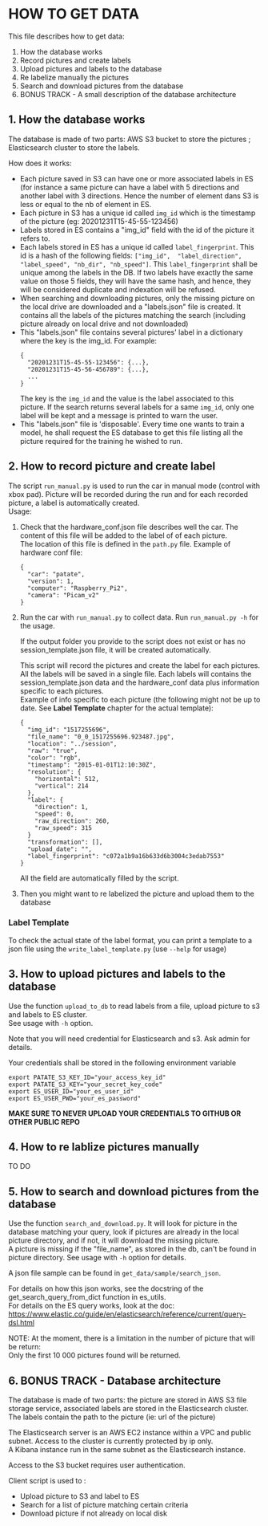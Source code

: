 # HOW TO GET DATA

This file describes how to get data:
1. How the database works
2. Record pictures and create labels
3. Upload pictures and labels to the database
4. Re labelize manually the pictures
5. Search and download pictures from the database
6. BONUS TRACK - A small description of the database architecture


## 1. How the database works

The database is made of two parts: AWS S3 bucket to store the pictures ; Elasticsearch cluster to store the labels.  

How does it works:  
- Each picture saved in S3 can have one or more associated labels in ES (for instance a same picture can have a label 
with 5 directions and another label with 3 directions. Hence the number of element dans S3 is less or equal to the nb
of element in ES.
- Each picture in S3 has a unique id called `img_id` which is the timestamp of the picture
(eg: 20201231T15-45-55-123456)
- Labels stored in ES contains a "img_id" field with the id of the picture it refers to.
- Each labels stored in ES has a unique id called `label_fingerprint`. This id is a hash of the following fields: `["img_id", 
"label_direction", "label_speed", "nb_dir", "nb_speed"]`. This `label_fingerprint` shall be unique among the labels in the DB. 
If two labels have exactly the same value on those 5 fields, they will have the same hash, and hence, they will be
 considered duplicate and indexation will be refused.
- When searching and downloading pictures, only the missing picture on the local drive are downloaded and a 
"labels.json" file is created. It contains all the labels of the pictures matching the search (including picture already
 on local drive and not downloaded) 
- This "labels.json" file contains several pictures' label in a dictionary where the key is the img_id. For example:  
  ```
  {
    "20201231T15-45-55-123456": {...},
    "20201231T15-45-56-456789": {...},
    ...
  }
  ```
  The key is the `img_id` and the value is the label associated to this picture. If the search returns several labels 
  for a same `img_id`, only one label will be kept and a message is printed to warn the user.
- This "labels.json" file is 'disposable'. Every time one wants to train a model, he shall request the ES database to 
get this file listing all the picture required for the training he wished to run.


## 2. How to record picture and create label

The script `run_manual.py` is used to run the car in manual mode (control with xbox pad). Picture will be recorded
during the run and for each recorded picture, a label is automatically created.  
Usage:
1. Check that the hardware_conf.json file describes well the car. The content of this file will be added to the label of
   of each picture.  
   The location of this file is defined in the `path.py` file.
   Example of hardware conf file:
   ```
   {
     "car": "patate",
     "version": 1,
     "computer": "Raspberry_Pi2",
     "camera": "Picam_v2"
   }
   ```
2. Run the car with `run_manual.py` to collect data. Run `run_manual.py -h` for the usage.   
  
   If the output folder you provide to the script does not exist or has no session_template.json file,
   it will be created automatically.
     
   This script will record the pictures and create the label for each pictures. All the labels will be saved in a single 
file. Each labels will contains the session_template.json data and the hardware_conf data plus information specific 
to each pictures.  
Example of info specific to each picture
 (the following might not be up to date. See **Label Template** chapter for the actual template):
   ```
   {
     "img_id": "1517255696",
     "file_name": "0_0_1517255696.923487.jpg",
     "location": "../session",
     "raw": "true",
     "color": "rgb",
     "timestamp": "2015-01-01T12:10:30Z",
     "resolution": {
       "horizontal": 512,
       "vertical": 214
     },
     "label": {
       "direction": 1,
       "speed": 0,
       "raw_direction": 260,
       "raw_speed": 315
     }
     "transformation": [],
     "upload_date": "",
     "label_fingerprint": "c072a1b9a16b633d6b3004c3edab7553"
   }
   ```
   All the field are automatically filled by the script.
3. Then you might want to re labelized the picture and upload them to the database

### Label Template

To check the actual state of the label format, you can print a template to a json file using the 
`write_label_template.py` (use `--help` for usage)


## 3. How to upload pictures and labels to the database 

Use the function `upload_to_db` to read labels from a file, upload picture to s3 and labels to ES cluster.  
See usage with `-h` option.

Note that you will need credential for Elasticsearch and s3. Ask admin for details.

Your credentials shall be stored in the following environment variable
```
export PATATE_S3_KEY_ID="your_access_key_id"
export PATATE_S3_KEY="your_secret_key_code"
export ES_USER_ID="your_es_user_id"
export ES_USER_PWD="your_es_password"
```
**MAKE SURE TO NEVER UPLOAD YOUR CREDENTIALS TO GITHUB OR OTHER PUBLIC REPO**


## 4. How to re lablize pictures manually

TO DO

## 5. How to search and download pictures from the database

Use the function `search_and_download.py`. It will look for picture in the database matching your query, look if 
pictures are already in the local picture directory, and if not, it will download the missing picture.  
A picture is missing if the "file_name", as stored in the db, can't be found in picture directory.
See usage with `-h` option for details.

A json file sample can be found in `get_data/sample/search_json`.

For details on how this json works, see the docstring of the get_search_query_from_dict function in es_utils.  
For details on the ES query works, look at the doc: https://www.elastic.co/guide/en/elasticsearch/reference/current/query-dsl.html

NOTE: At the moment, there is a limitation in the number of picture that will be return:  
Only the first 10 000 pictures found will be returned.


## 6. BONUS TRACK - Database architecture
The database is made of two parts: the picture are stored in AWS S3 file storage service, associated labels are stored
in the Elasticsearch cluster.
The labels contain the path to the picture (ie: url of the picture)

The Elasticsearch server is an AWS EC2 instance within a VPC and public subnet. Access to the cluster is currently 
protected by ip only.  
A Kibana instance run in the same subnet as the Elasticsearch instance.  

Access to the S3 bucket requires user authentication.

Client script is used to :  
- Upload picture to S3 and label to ES
- Search for a list of picture matching certain criteria
- Download picture if not already on local disk
 
